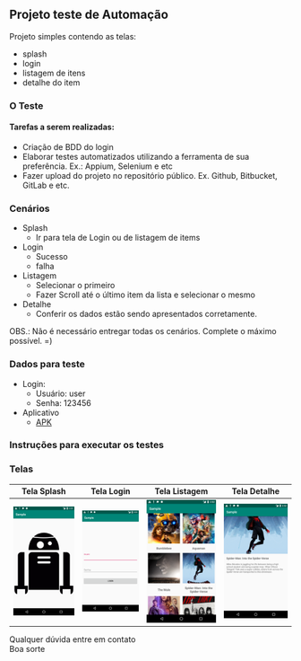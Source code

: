 ## Projeto teste de Automação

Projeto simples contendo as telas: 
 - splash
 - login 
 - listagem de itens 
 - detalhe do item
 
### O Teste
#### Tarefas a serem realizadas:
 - Criação de BDD do login
 - Elaborar testes automatizados utilizando a ferramenta de sua preferência. Ex.: Appium, Selenium e etc
 - Fazer upload do projeto no repositório público. Ex. Github, Bitbucket, GitLab e etc. 
 
 
### Cenários
  - Splash
    - Ir para tela de Login ou de listagem de items
  - Login
    - Sucesso
    - falha
  - Listagem
    - Selecionar o primeiro
    - Fazer Scroll até o último item da lista e selecionar o mesmo
  - Detalhe
    - Conferir os dados estão sendo apresentados corretamente.
  
OBS.: Não é necessário entregar todas os cenários. Complete o máximo possível. =)
 
 ### Dados para teste 
  - Login:
    - Usuário: user
    - Senha: 123456
  - Aplicativo
    - [APK](app/apk/app-release.apk)

 ### Instruções para executar os testes
 
 ### Telas
  
  Tela Splash                               | Tela Login  | Tela Listagem   | Tela Detalhe
  :----------------------------------------:|:---------------------------------------:|:---------------------------------------:|:-------------:
  ![](snapshoot/Screenshot_1553545718.png)  |![](snapshoot/Screenshot_1553545722.png) |![](snapshoot/Screenshot_1553545742.png) | ![](snapshoot/Screenshot_1553545747.png)

Qualquer dúvida entre em contato<br>
Boa sorte
 
